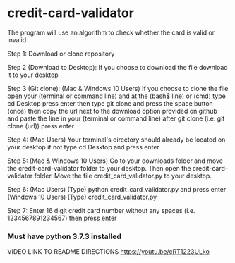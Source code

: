 # credit-card-validator
The program will use an algorithm to check whether the card is valid or invalid

Step 1: Download or clone repository


Step 2 (Download to Desktop): If you choose to download the file download it to your desktop


Step 3 (Git clone): (Mac & Windows 10 Users) If you choose to clone the file open your (terminal or command line) and at the (bash$ line) or (cmd) type cd Desktop press enter then type git clone and press the space button (once) then copy the url next to the download option provided on github and paste the line in your (terminal or command line) after git clone (i.e. git clone (url)) press enter 


Step 4: (Mac Users) Your terminal's directory should already be located on your desktop if not type cd Desktop and press enter


Step 5: (Mac & Windows 10 Users) Go to your downloads folder and move the credit-card-validator folder to your desktop. Then open the credit-card-validator folder. Move the file credit_card_validator.py to your desktop. 


Step 6: (Mac Users) (Type) python credit_card_validator.py and press enter
        (Windows 10 Users) (Type) credit_card_validator.py


Step 7: Enter 16 digit credit card number without any spaces (i.e. 1234567891234567) then press enter

### Must have python 3.7.3 installed ###


VIDEO LINK TO README DIRECTIONS https://youtu.be/cRT1223ULko


